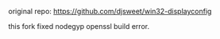 original repo: https://github.com/djsweet/win32-displayconfig

this fork fixed nodegyp openssl build error.
